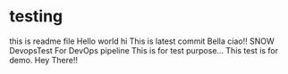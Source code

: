 # testing
this is readme file
Hello world
hi
This is latest commit
Bella ciao!!
SNOW DevopsTest
For DevOps pipeline
This is for test purpose...
This test is for demo.
Hey There!!
